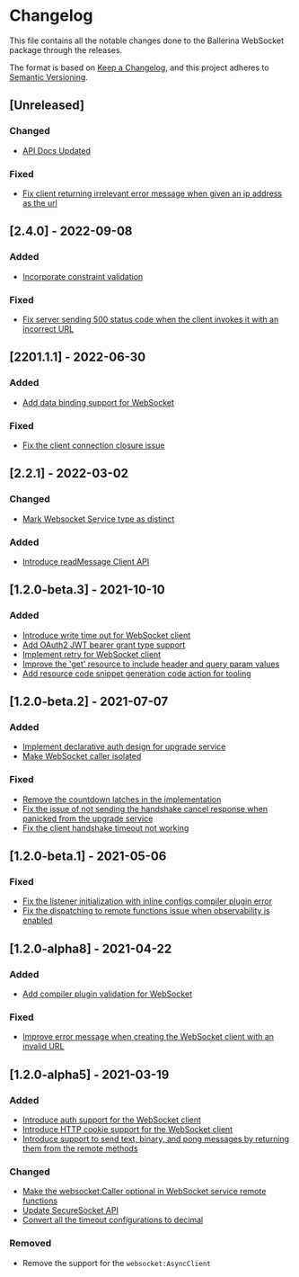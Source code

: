 # Changelog
This file contains all the notable changes done to the Ballerina WebSocket package through the releases.

The format is based on [Keep a Changelog](https://keepachangelog.com/en/1.0.0/), and this project adheres to [Semantic Versioning](https://semver.org/spec/v2.0.0.html).

## [Unreleased]

### Changed
- [API Docs Updated](https://github.com/ballerina-platform/ballerina-standard-library/issues/3463)

### Fixed
- [Fix client returning irrelevant error message when given an ip address as the url](https://github.com/ballerina-platform/ballerina-standard-library/issues/3534)

## [2.4.0] - 2022-09-08

### Added
- [Incorporate constraint validation](https://github.com/ballerina-platform/ballerina-standard-library/issues/3058)

### Fixed
- [Fix server sending 500 status code when the client invokes it with an incorrect URL](https://github.com/ballerina-platform/ballerina-standard-library/issues/3296)

## [2201.1.1] - 2022-06-30

### Added
- [Add data binding support for WebSocket](https://github.com/ballerina-platform/ballerina-standard-library/issues/2761)

### Fixed
- [Fix the client connection closure issue](https://github.com/ballerina-platform/ballerina-standard-library/issues/2836)

## [2.2.1] - 2022-03-02

### Changed
- [Mark Websocket Service type as distinct](https://github.com/ballerina-platform/ballerina-standard-library/issues/2398)

### Added
- [Introduce readMessage Client API](https://github.com/ballerina-platform/ballerina-standard-library/issues/1180)

## [1.2.0-beta.3] - 2021-10-10

### Added
- [Introduce write time out for WebSocket client](https://github.com/ballerina-platform/ballerina-standard-library/issues/1609)
- [Add OAuth2 JWT bearer grant type support](https://github.com/ballerina-platform/ballerina-standard-library/issues/1788)
- [Implement retry for WebSocket client](https://github.com/ballerina-platform/ballerina-standard-library/issues/1715)
- [Improve the 'get' resource to include header and query param values](https://github.com/ballerina-platform/ballerina-standard-library/issues/1737)
- [Add resource code snippet generation code action for tooling](https://github.com/ballerina-platform/ballerina-standard-library/issues/1896)

## [1.2.0-beta.2] - 2021-07-07

### Added
- [Implement declarative auth design for upgrade service](https://github.com/ballerina-platform/ballerina-standard-library/issues/1405)
- [Make WebSocket caller isolated](https://github.com/ballerina-platform/ballerina-standard-library/issues/1589)

### Fixed
- [Remove the countdown latches in the implementation](https://github.com/ballerina-platform/ballerina-standard-library/issues/1385)
- [Fix the issue of not sending the handshake cancel response when panicked from the upgrade service](https://github.com/ballerina-platform/ballerina-standard-library/issues/1439)
- [Fix the client handshake timeout not working](https://github.com/ballerina-platform/ballerina-standard-library/issues/1478)

## [1.2.0-beta.1] - 2021-05-06

### Fixed
- [Fix the listener initialization with inline configs compiler plugin error](https://github.com/ballerina-platform/ballerina-standard-library/issues/1304)
- [Fix the dispatching to remote functions issue when observability is enabled](https://github.com/ballerina-platform/ballerina-standard-library/issues/1313)

## [1.2.0-alpha8] - 2021-04-22

### Added
- [Add compiler plugin validation for WebSocket](https://github.com/ballerina-platform/ballerina-standard-library/issues/778)

### Fixed
- [Improve error message when creating the WebSocket client with an invalid URL](https://github.com/ballerina-platform/ballerina-standard-library/issues/1142)

## [1.2.0-alpha5] - 2021-03-19

### Added
- [Introduce auth support for the WebSocket client](https://github.com/ballerina-platform/ballerina-standard-library/issues/820)
- [Introduce HTTP cookie support for the WebSocket client](https://github.com/ballerina-platform/ballerina-standard-library/issues/978)
- [Introduce support to send text, binary, and pong messages by returning them from the remote methods](https://github.com/ballerina-platform/ballerina-standard-library/issues/1033)

### Changed
- [Make the websocket:Caller optional in WebSocket service remote functions](https://github.com/ballerina-platform/ballerina-standard-library/issues/1033)
- [Update SecureSocket API](https://github.com/ballerina-platform/ballerina-standard-library/issues/1068)
- [Convert all the timeout configurations to decimal](https://github.com/ballerina-platform/ballerina-standard-library/issues/1024)

### Removed
- Remove the support for the `websocket:AsyncClient`